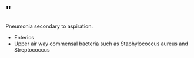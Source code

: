 # "

Pneumonia secondary to aspiration.

- Enterics
- Upper air way commensal bacteria such as Staphylococcus aureus and Streptococcus
